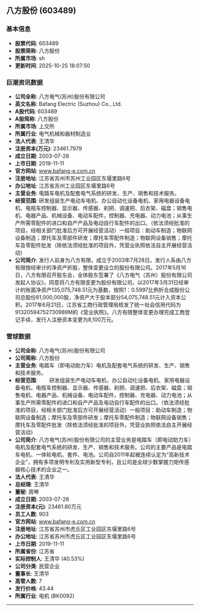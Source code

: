 ## 八方股份 (603489)

### 基本信息

- **股票代码**: 603489
- **股票简称**: 八方股份
- **所属市场**: sh
- **更新时间**: 2025-10-25 18:07:50

### 巨潮资讯数据

- **公司全称**: 八方电气(苏州)股份有限公司
- **英文名称**: Bafang Electric (Suzhou) Co., Ltd.
- **A股代码**: 603489
- **A股简称**: 八方股份
- **所属市场**: 上交所
- **所属行业**: 电气机械和器材制造业
- **法人代表**: 王清华
- **注册资本(万元)**: 23461.7979
- **成立日期**: 2003-07-28
- **上市日期**: 2019-11-11
- **官方网站**: www.bafang-e.com.cn
- **注册地址**: 江苏省苏州市苏州工业园区东堰里路6号
- **办公地址**: 江苏省苏州工业园区东堰里路6号
- **主营业务**: 电踏车电机及配套电气系统的研发、生产、销售和技术服务。
- **经营范围**: 研发组装生产电动车电机、办公自动化设备电机、家用电器设备电机、电瓶车控制器、显示器、传感器、刹把、调速把、后衣架、磁盘；销售电机、电器产品、机械设备、电动车配件，控制器、充电器、动力电池；从事生产所需零配件的进口和自产产品及电动自行车配件的出口。（依法须经批准的项目，经相关部门批准后方可开展经营活动）一般项目：助动车制造；物联网设备制造；摩托车及零部件研发；摩托车零配件制造；物联网设备销售；摩托车及零配件批发（除依法须经批准的项目外，凭营业执照依法自主开展经营活动）
- **公司简介**: 发行人前身为八方有限，成立于2003年7月28日。发行人系由八方有限按经审计的净资产折股，整体变更设立的股份有限公司。2017年5月16日，八方有限召开股东会，全体股东签署了《八方电气（苏州）股份有限公司发起人协议》，同意将八方有限变更为股份有限公司，以2017年3月31日经审计的账面净资产135,075,748.51元为基数，按照1：0.5997比例折合成股份公司总股份81,000,000股，净资产大于股本部分54,075,748.51元计入资本公积。2017年6月21日，江苏省工商行政管理局核发了统一社会信用代码为91320594752730989M的《营业执照》。八方有限整体变更办理完成工商登记手续，发行人注册资本变更为8,100万元。

### 雪球数据

- **公司全称**: 八方电气(苏州)股份有限公司
- **公司简称**: 八方股份
- **主营业务**: 电踏车（即电动助力车）电机及配套电气系统的研发、生产、销售和技术服务。
- **经营范围**: 　　研发组装生产电动车电机、办公自动化设备电机、家用电器设备电机、电瓶车控制器、显示器、传感器、刹把、调速把、后衣架、磁盘；销售电机、电器产品、机械设备、电动车配件，控制器、充电器、动力电池；从事生产所需零配件的进口和自产产品及电动自行车配件的出口。（依法须经批准的项目，经相关部门批准后方可开展经营活动）一般项目：助动车制造；物联网设备制造；摩托车及零部件研发；摩托车零配件制造；物联网设备销售；摩托车及零配件批发（除依法须经批准的项目外，凭营业执照依法自主开展经营活动）
- **公司简介**: 八方电气(苏州)股份有限公司的主营业务是电踏车（即电动助力车）电机及配套电气系统的研发、生产、销售和技术服务。公司的主要产品是电踏车电机、一体轮电机、套件、电池。公司自2011年起被连续认定为“高新技术企业”，拥有多项发明专利及实用新型专利，且公司是全球少数掌握力矩传感器核心技术的企业之一。
- **法人代表**: 王清华
- **总经理**: 王清华
- **董秘**: 周琴
- **成立日期**: 2003-07-28
- **注册资本(元)**: 23461.80万元
- **员工人数**: 903
- **官方网站**: www.bafang-e.com.cn
- **注册地址**: 江苏省苏州市虎丘区工业园区东堰里路6号
- **办公地址**: 江苏省苏州市虎丘区工业园区东堰里路6号
- **上市日期**: 2019-11-11
- **所属省份**: 江苏省
- **实际控制人**: 王清华 (40.53%)
- **公司分类**: 民营企业
- **董事长**: 王清华
- **高管人数**: 7
- **发行价格**: 43.44
- **所属行业**: 电机 (BK0092)

---